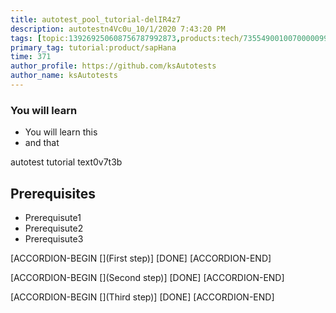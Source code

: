 ```yaml
---
title: autotest_pool_tutorial-delIR4z7
description: autotestn4Vc0u_10/1/2020 7:43:20 PM
tags: [topic:139269250608756787992873,products:tech/73554900100700000996,tutorial:experience/advanced]
primary_tag: tutorial:product/sapHana
time: 371
author_profile: https://github.com/ksAutotests
author_name: ksAutotests
---
```

### You will learn
- You will learn this
- and that

autotest tutorial text0v7t3b

## Prerequisites
- Prerequisute1
- Prerequisute2
- Prerequisute3

[ACCORDION-BEGIN [](First step)]
[DONE]
[ACCORDION-END]

[ACCORDION-BEGIN [](Second step)]
[DONE]
[ACCORDION-END]

[ACCORDION-BEGIN [](Third step)]
[DONE]
[ACCORDION-END]

